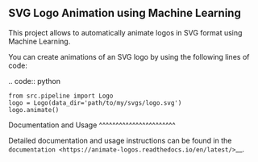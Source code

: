 SVG Logo Animation using Machine Learning
-----------------------------------------

This project allows to automatically animate logos in SVG format using Machine Learning.

You can create animations of an SVG logo by using the following lines of code:

.. code:: python

    from src.pipeline import Logo
    logo = Logo(data_dir='path/to/my/svgs/logo.svg')
    logo.animate()


Documentation and Usage
^^^^^^^^^^^^^^^^^^^^^^^

Detailed documentation and usage instructions can be found in the `documentation <https://animate-logos.readthedocs.io/en/latest/>`__.
